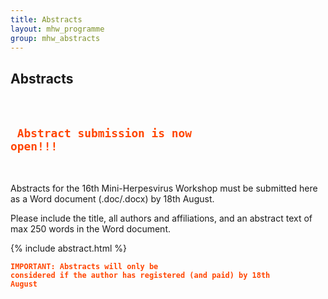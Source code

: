 ```yaml
---
title: Abstracts
layout: mhw_programme
group: mhw_abstracts
---
```


## Abstracts

<br />

<code style="color : orangered"><h2><b> Abstract submission is now open!!! </b></h2></code>

<br />

Abstracts for the 16th Mini-Herpesvirus Workshop must be submitted here as a Word document (.doc/.docx) by 18th August. 

Please include the title, all authors and affiliations, and an abstract text of max 250 words in the Word document.

{% include abstract.html %}

<code style="color : orangered"><b>IMPORTANT: Abstracts will only be considered if the author has registered (and paid) by 18th August</b></code>



